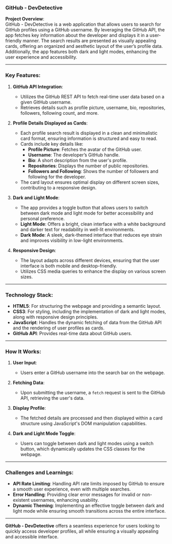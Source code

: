 ### **GitHub - DevDetective**
**Project Overview**:  
GitHub - DevDetective is a web application that allows users to search for GitHub profiles using a GitHub username. By leveraging the GitHub API, the app fetches key information about the developer and displays it in a user-friendly manner. The search results are presented as visually appealing cards, offering an organized and aesthetic layout of the user’s profile data. Additionally, the app features both dark and light modes, enhancing the user experience and accessibility.

---

### **Key Features**:

1. **GitHub API Integration**:
   - Utilizes the GitHub REST API to fetch real-time user data based on a given GitHub username.
   - Retrieves details such as profile picture, username, bio, repositories, followers, following count, and more.

2. **Profile Details Displayed as Cards**:
   - Each profile search result is displayed in a clean and minimalistic card format, ensuring information is structured and easy to read.
   - Cards include key details like:
     - **Profile Picture**: Fetches the avatar of the GitHub user.
     - **Username**: The developer’s GitHub handle.
     - **Bio**: A short description from the user's profile.
     - **Repositories**: Displays the number of public repositories.
     - **Followers and Following**: Shows the number of followers and following for the developer.
   - The card layout ensures optimal display on different screen sizes, contributing to a responsive design.

3. **Dark and Light Mode**:
   - The app provides a toggle button that allows users to switch between dark mode and light mode for better accessibility and personal preference.
   - **Light Mode**: Offers a bright, clean interface with a white background and darker text for readability in well-lit environments.
   - **Dark Mode**: A sleek, dark-themed interface that reduces eye strain and improves visibility in low-light environments.

4. **Responsive Design**:
   - The layout adapts across different devices, ensuring that the user interface is both mobile and desktop-friendly.
   - Utilizes CSS media queries to enhance the display on various screen sizes.

---

### **Technology Stack**:

- **HTML5**: For structuring the webpage and providing a semantic layout.
- **CSS3**: For styling, including the implementation of dark and light modes, along with responsive design principles.
- **JavaScript**: Handles the dynamic fetching of data from the GitHub API and the rendering of user profiles as cards.
- **GitHub API**: Provides real-time data about GitHub users.

---

### **How It Works**:

1. **User Input**:
   - Users enter a GitHub username into the search bar on the webpage.
   
2. **Fetching Data**:
   - Upon submitting the username, a `fetch` request is sent to the GitHub API, retrieving the user's data.
   
3. **Display Profile**:
   - The fetched details are processed and then displayed within a card structure using JavaScript's DOM manipulation capabilities.

4. **Dark and Light Mode Toggle**:
   - Users can toggle between dark and light modes using a switch button, which dynamically updates the CSS classes for the webpage.

---

### **Challenges and Learnings**:

- **API Rate Limiting**: Handling API rate limits imposed by GitHub to ensure a smooth user experience, even with multiple searches.
- **Error Handling**: Providing clear error messages for invalid or non-existent usernames, enhancing usability.
- **Dynamic Theming**: Implementing an effective toggle between dark and light mode while ensuring smooth transitions across the entire interface.

---

**GitHub - DevDetective** offers a seamless experience for users looking to quickly access developer profiles, all while ensuring a visually appealing and accessible interface.
